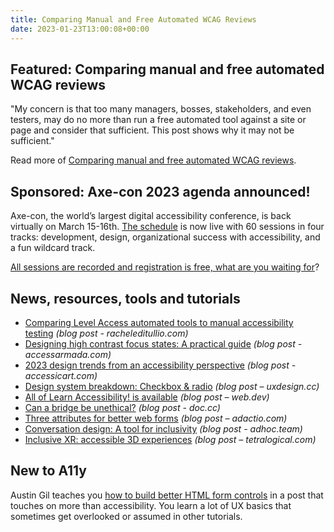 ```yaml
---
title: Comparing Manual and Free Automated WCAG Reviews
date: 2023-01-23T13:00:08+00:00
---
```


## Featured: Comparing manual and free automated WCAG reviews

"My concern is that too many managers, bosses, stakeholders, and even testers, may do no more than run a free automated tool against a site or page and consider that sufficient. This post shows why it may not be sufficient."

Read more of [Comparing manual and free automated WCAG reviews](https://adrianroselli.com/2023/01/comparing-manual-and-free-automated-wcag-reviews.html).

## Sponsored: Axe-con 2023 agenda announced!

Axe-con, the world’s largest digital accessibility conference, is back virtually on March 15-16th. [The schedule](https://www.deque.com/axe-con/schedule/) is now live with 60 sessions in four tracks: development, design, organizational success with accessibility, and a fun wildcard track.

[All sessions are recorded and registration is free, what are you waiting for](https://hubs.li/Q01yHvyF0)?

## News, resources, tools and tutorials

- [Comparing Level Access automated tools to manual accessibility testing](https://racheleditullio.com/blog/2023/01/comparing-level-access-automated-tools-to-manual-accessibility-testing/) *(blog post - racheleditullio.com)*
- [Designing high contrast focus states: A practical guide](https://www.accessarmada.com/blog/designing-high-contrast-focus-states-a-practical-guide/) *(blog post - accessarmada.com)*
- [2023 design trends from an accessibility perspective](https://accessicart.com/2023-design-trends-from-an-accessibility-perspective/) *(blog post - accessicart.com)*
- [Design system breakdown: Checkbox & radio](https://uxdesign.cc/design-system-breakdown-checkbox-radio-7d8a389b0e85) *(blog post – uxdesign.cc)*
- [All of Learn Accessibility! is available](https://web.dev/learn-accessibility-available/) *(blog post – web.dev)*
- [Can a bridge be unethical?](https://www.doc.cc/articles/can-a-bridge-be-unethical) *(blog post - doc.cc)*
- [Three attributes for better web forms](https://adactio.com/journal/19842) *(blog post – adactio.com)*
- [Conversation design: A tool for inclusivity](https://adhoc.team/2023/01/19/conversation-design-a-tool-for-inclusivity/) *(blog post - adhoc.team)*
- [Inclusive XR: accessible 3D experiences](https://tetralogical.com/blog/2023/01/20/inclusive-xr-accessible-3d-experiences/) *(blog post – tetralogical.com)*

## New to A11y

Austin Gil teaches you [how to build better HTML form controls](https://www.freecodecamp.org/news/perfect-html-input/) in a post that touches on more than accessibility. You learn a lot of UX basics that sometimes get overlooked or assumed in other tutorials.
